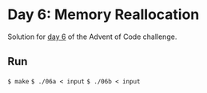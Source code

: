 # Day 6: Memory Reallocation
Solution for [day 6](https://adventofcode.com/2017/day/6) of the Advent of Code challenge.

## Run
`$ make`
`$ ./06a < input`
`$ ./06b < input`
